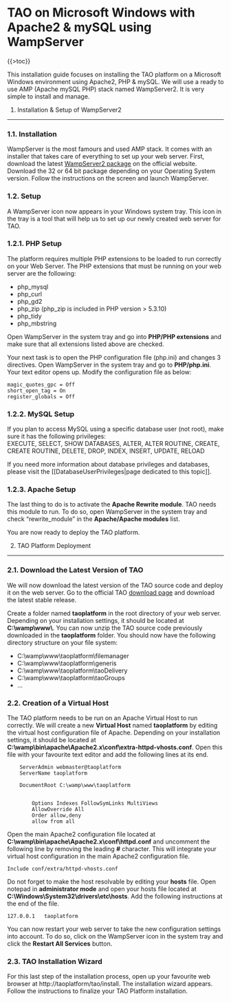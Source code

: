 TAO on Microsoft Windows with Apache2 & mySQL using WampServer
==============================================================

{{\>toc}}

This installation guide focuses on installing the TAO platform on a Microsoft Windows environment using Apache2, PHP & mySQL. We will use a ready to use AMP (Apache mySQL PHP) stack named WampServer2. It is very simple to install and manage.

1. Installation & Setup of WampServer2
--------------------------------------

### 1.1. Installation

WampServer is the most famours and used AMP stack. It comes with an installer that takes care of everything to set up your web server. First, download the latest [WampServer2 package](http://www.wampserver.com/en/) on the official website. Download the 32 or 64 bit package depending on your Operating System version. Follow the instructions on the screen and launch WampServer.

### 1.2. Setup

A WampServer icon now appears in your Windows system tray. This icon in the tray is a tool that will help us to set up our newly created web server for TAO.

### 1.2.1. PHP Setup

The platform requires multiple PHP extensions to be loaded to run correctly on your Web Server. The PHP extensions that must be running on your web server are the following:

-   php\_mysql
-   php\_curl
-   php\_gd2
-   php\_zip (php\_zip is included in PHP version \> 5.3.10)
-   php\_tidy
-   php\_mbstring

Open WampServer in the system tray and go into **PHP/PHP extensions** and make sure that all extensions listed above are checked.

Your next task is to open the PHP configuration file (php.ini) and changes 3 directives. Open WampServer in the system tray and go to **PHP/php.ini**. Your text editor opens up. Modify the configuration file as below:

    magic_quotes_gpc = Off
    short_open_tag = On
    register_globals = Off

### 1.2.2. MySQL Setup

If you plan to access MySQL using a specific database user (not root), make sure it has the following privileges:\
EXECUTE, SELECT, SHOW DATABASES, ALTER, ALTER ROUTINE, CREATE, CREATE ROUTINE, DELETE, DROP, INDEX, INSERT, UPDATE, RELOAD

If you need more information about database privileges and databases, please visit the [[DatabaseUserPrivileges|page dedicated to this topic]].

### 1.2.3. Apache Setup

The last thing to do is to activate the **Apache Rewrite module**. TAO needs this module to run. To do so, open WampServer in the system tray and check “rewrite\_module” in the **Apache/Apache modules** list.

You are now ready to deploy the TAO platform.

2. TAO Platform Deployment
--------------------------

### 2.1. Download the Latest Version of TAO

We will now download the latest version of the TAO source code and deploy it on the web server. Go to the official TAO [download page](http://taotesting.com/resources/download-tao) and download the latest stable release.

Create a folder named **taoplatform** in the root directory of your web server. Depending on your installation settings, it should be located at **C:\\wamp\\www\\**. You can now unzip the TAO source code previously downloaded in the **taoplatform** folder. You should now have the following directory structure on your file system:

-   C:\\wamp\\www\\taoplatform\\filemanager
-   C:\\wamp\\www\\taoplatform\\generis
-   C:\\wamp\\www\\taoplatform\\taoDelivery
-   C:\\wamp\\www\\taoplatform\\taoGroups
-   …

### 2.2. Creation of a Virtual Host

The TAO platform needs to be run on an Apache Virtual Host to run correctly. We will create a new **Virtual Host** named **taoplatform** by editing the virtual host configuration file of Apache. Depending on your installation settings, it should be located at **C:\\wamp\\bin\\apache\\Apache2.x\\conf\\extra-httpd-vhosts.conf**. Open this file with your favourite text editor and add the following lines at its end.


        ServerAdmin webmaster@taoplatform
        ServerName taoplatform

        DocumentRoot C:\wamp\www\taoplatform

        
            Options Indexes FollowSymLinks MultiViews
            AllowOverride All
            Order allow,deny
            allow from all
        

Open the main Apache2 configuration file located at **C:\\wamp\\bin\\apache\\Apache2.x\\conf\\httpd.conf** and uncomment the following line by removing the leading **\#** character. This will integrate your virtual host configuration in the main Apache2 configuration file.

    Include conf/extra/httpd-vhosts.conf

Do not forget to make the host resolvable by editing your **hosts** file. Open notepad in **administrator mode** and open your hosts file located at **C:\\Windows\\System32\\drivers\\etc\\hosts**. Add the following instructions at the end of the file.

    127.0.0.1   taoplatform

You can now restart your web server to take the new configuration settings into account. To do so, click on the WampServer icon in the system tray and click the **Restart All Services** button.

### 2.3. TAO Installation Wizard

For this last step of the installation process, open up your favourite web browser at http://taoplatform/tao/install. The installation wizard appears. Follow the instructions to finalize your TAO Platform installation.

